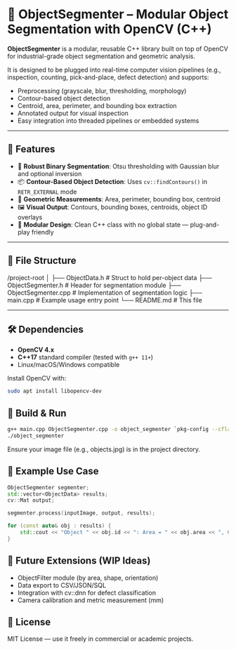 # 🧠 ObjectSegmenter – Modular Object Segmentation with OpenCV (C++)

**ObjectSegmenter** is a modular, reusable C++ library built on top of OpenCV for industrial-grade object segmentation and geometric analysis.

It is designed to be plugged into real-time computer vision pipelines (e.g., inspection, counting, pick-and-place, defect detection) and supports:
- Preprocessing (grayscale, blur, thresholding, morphology)
- Contour-based object detection
- Centroid, area, perimeter, and bounding box extraction
- Annotated output for visual inspection
- Easy integration into threaded pipelines or embedded systems

---

## 🚀 Features

- 🔲 **Robust Binary Segmentation**: Otsu thresholding with Gaussian blur and optional inversion
- 📦 **Contour-Based Object Detection**: Uses `cv::findContours()` in `RETR_EXTERNAL` mode
- 🧮 **Geometric Measurements**: Area, perimeter, bounding box, centroid
- 🖼️ **Visual Output**: Contours, bounding boxes, centroids, object ID overlays
- 🧩 **Modular Design**: Clean C++ class with no global state — plug-and-play friendly

---

## 📁 File Structure

/project-root │
  ├── ObjectData.h # Struct to hold per-object data
  ├── ObjectSegmenter.h # Header for segmentation module
  ├── ObjectSegmenter.cpp # Implementation of segmentation logic
  ├── main.cpp # Example usage entry point 
  └── README.md # This file


---

## 🛠️ Dependencies

- **OpenCV 4.x**
- **C++17** standard compiler (tested with `g++ 11+`)
- Linux/macOS/Windows compatible

Install OpenCV with:
```bash
sudo apt install libopencv-dev
```

## 🔧 Build & Run

```bash
g++ main.cpp ObjectSegmenter.cpp -o object_segmenter `pkg-config --cflags --libs opencv4` -std=c++17
./object_segmenter
```

Ensure your image file (e.g., objects.jpg) is in the project directory.


## 🧪 Example Use Case

```cpp
ObjectSegmenter segmenter;
std::vector<ObjectData> results;
cv::Mat output;

segmenter.process(inputImage, output, results);

for (const auto& obj : results) {
    std::cout << "Object " << obj.id << ": Area = " << obj.area << ", Centroid = " << obj.centroid << std::endl;
}
```

## 🔄 Future Extensions (WIP Ideas)

- ObjectFilter module (by area, shape, orientation)
- Data export to CSV/JSON/SQL
- Integration with cv::dnn for defect classification
- Camera calibration and metric measurement (mm)

## 📄 License

MIT License — use it freely in commercial or academic projects.





